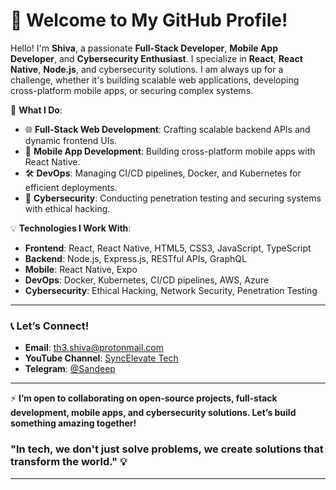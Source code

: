 # 👋 Welcome to My GitHub Profile!

Hello! I'm **Shiva**, a passionate **Full-Stack Developer**, **Mobile App Developer**, and **Cybersecurity Enthusiast**. I specialize in **React**, **React Native**, **Node.js**, and cybersecurity solutions. I am always up for a challenge, whether it's building scalable web applications, developing cross-platform mobile apps, or securing complex systems.

🚀 **What I Do**:

- 🌐 **Full-Stack Web Development**: Crafting scalable backend APIs and dynamic frontend UIs.
- 📱 **Mobile App Development**: Building cross-platform mobile apps with React Native.
- 🛠️ **DevOps**: Managing CI/CD pipelines, Docker, and Kubernetes for efficient deployments.
- 🔐 **Cybersecurity**: Conducting penetration testing and securing systems with ethical hacking.

💡 **Technologies I Work With**:

- **Frontend**: React, React Native, HTML5, CSS3, JavaScript, TypeScript
- **Backend**: Node.js, Express.js, RESTful APIs, GraphQL
- **Mobile**: React Native, Expo
- **DevOps**: Docker, Kubernetes, CI/CD pipelines, AWS, Azure
- **Cybersecurity**: Ethical Hacking, Network Security, Penetration Testing

---

### 📞 **Let’s Connect!**

- **Email**: [th3.shiva@protonmail.com](mailto:th3.shiva@protonmail.com)
- **YouTube Channel**: [SyncElevate Tech](https://www.youtube.com/@syncelevateTech)
- **Telegram**: [@Sandeep](https://t.me/th3_shiva)

---

⚡ **I’m open to collaborating on open-source projects, full-stack development, mobile apps, and cybersecurity solutions. Let’s build something amazing together!**

### "In tech, we don't just solve problems, we create solutions that transform the world." 💡

---
